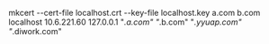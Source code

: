 <!--
 * @Author: your name
 * @Date: 2020-12-22 15:10:13
 * @LastEditTime: 2021-06-29 17:21:12
 * @LastEditors: your name
 * @Description: In User Settings Edit
 * @FilePath: /iweb_cloudform/Users/yangjz0/workspace/phpweb/iframesandbox/mkcert.md
-->
mkcert --cert-file localhost.crt --key-file localhost.key a.com b.com localhost 10.6.221.60 127.0.0.1 "*.a.com" "*.b.com" "*.yyuap.com" "*.diwork.com"
